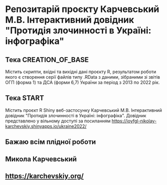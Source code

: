 # Репозитарій проєкту Карчевський М.В. Інтерактивний довідник "Протидія злочинності в Україні: інфографіка"
## Тека CREATION_OF_BASE 
Містить скрипти, вхідні та вихідні дані проєкту R, результатом роботи якого є створення серії файлів типу .RData з даними, зібраними зі звітів ОГП (форма 1) та ДСА (форми 6,7) України за період з 2013 по 2022 рік.
## Тека START 
Містить проєкт R Shiny веб-застосунку Карчевський М.В. Інтерактивний довідник "Протидія злочинності в Україні: інфографіка". Довідник представлено у вільному доступі за посиланням https://ioyfgl-nikolay-karchevskiy.shinyapps.io/ukraine2022/

## Бажаю всім плідної роботи
## Микола Карчевський
## https://karchevskiy.org/
